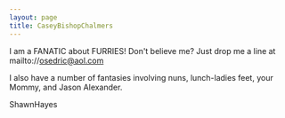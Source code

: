 ```yaml
---
layout: page
title: CaseyBishopChalmers
---
```


I am a FANATIC about FURRIES! Don't believe me? Just drop me a line at mailto://osedric@aol.com


I also have a number of fantasies involving nuns, lunch-ladies feet, your Mommy, and Jason Alexander.


ShawnHayes

